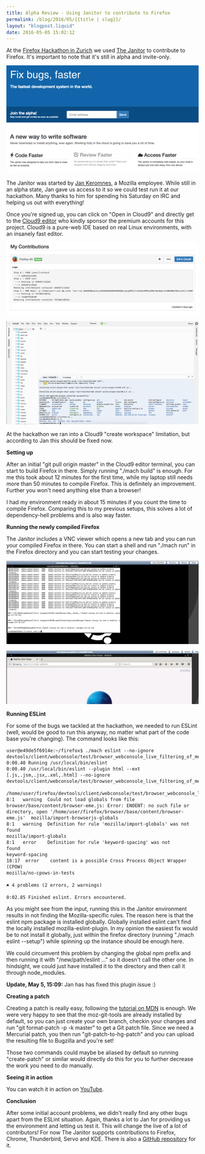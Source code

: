 ```yaml
---
title: Alpha Review - Using Janitor to contribute to Firefox
permalink: /blog/2016/05/{{title | slug}}/
layout: "blogpost.liquid"
date: 2016-05-05 15:02:12
---
```


At the [Firefox Hackathon in Zurich](https://michaelkohler.info/2016/firefox-hackathon-zurich-april-2016) we used [The Janitor](http://janitor.technology/) to contribute to Firefox. It's important to note that it's still in alpha and invite-only.

[![Screen Shot 2016-05-05 at 14.37.23](/images/2016/05/Screen-Shot-2016-05-05-at-14.37.23.png)](/images/2016/05/Screen-Shot-2016-05-05-at-14.37.23.png)

The Janitor was started by [Jan Keromnes](https://mozillians.org/en-US/u/janx/), a Mozilla employee. While still in an alpha state, Jan gave us access to it so we could test run it at our hackathon. Many thanks to him for spending his Saturday on IRC and helping us out with everything!

Once you're signed up, you can click on "Open in Cloud9" and directly get to the [Cloud9 editor](http://c9.io/) who kindly sponsor the premium accounts for this project. <span class="message"><span class="content">Cloud9 is a pure-web IDE based on real Linux environments, with an insanely fast editor</span></span>.

[![Screen Shot 2016-05-05 at 14.38.23](/images/2016/05/Screen-Shot-2016-05-05-at-14.38.23.png)](/images/2016/05/Screen-Shot-2016-05-05-at-14.38.23.png)

[![Screen Shot 2016-05-05 at 14.38.50](/images/2016/05/Screen-Shot-2016-05-05-at-14.38.50.png)](/images/2016/05/Screen-Shot-2016-05-05-at-14.38.50.png)

At the hackathon we ran into a Cloud9 "create workspace" limitation, but according to Jan this should be fixed now.

**Setting up**

After an initial "git pull origin master" in the Cloud9 editor terminal, you can start to build Firefox in there. Simply running "./mach build" is enough. For me this took about 12 minutes for the first time, while my laptop still needs more than 50 minutes to compile Firefox. This is definitely an improvement. Further you won't need anything else than a browser!

I had my environment ready in about 15 minutes if you count the time to compile Firefox. Comparing this to my previous setups, this solves a lot of dependency-hell problems and is also way faster.

**Running the newly compiled Firefox**

The Janitor includes a VNC viewer which opens a new tab and you can run your compiled Firefox in there. You can start a shell and run "./mach run" in the Firefox directory and you can start testing your changes.

[![Screen Shot 2016-05-05 at 14.49.08](/images/2016/05/Screen-Shot-2016-05-05-at-14.49.08.png)](/images/2016/05/Screen-Shot-2016-05-05-at-14.49.08.png)

[![Screen Shot 2016-05-05 at 14.50.20](/images/2016/05/Screen-Shot-2016-05-05-at-14.50.20.png)](/images/2016/05/Screen-Shot-2016-05-05-at-14.50.20.png)

**Running ESLint**

For some of the bugs we tackled at the hackathon, we needed to run ESLint (well, would be good to run this anyway, no matter what part of the code base you're changing). The command looks like this:

    user@e49de5f6914e:~/firefox$ ./mach eslint --no-ignore devtools/client/webconsole/test/browser_webconsole_live_filtering_of_message_types.js
    0:00.40 Running /usr/local/bin/eslint
    0:00.40 /usr/local/bin/eslint --plugin html --ext [.js,.jsm,.jsx,.xml,.html] --no-ignore devtools/client/webconsole/test/browser_webconsole_live_filtering_of_message_types.js

    /home/user/firefox/devtools/client/webconsole/test/browser_webconsole_live_filtering_of_message_types.js
    8:1   warning  Could not load globals from file browser/base/content/browser-eme.js: Error: ENOENT: no such file or directory, open '/home/user/firefox/browser/base/content/browser-eme.js'  mozilla/import-browserjs-globals
    8:1   warning  Definition for rule 'mozilla/import-globals' was not found                                                                                                                     mozilla/import-globals
    8:1   error    Definition for rule 'keyword-spacing' was not found                                                                                                                            keyword-spacing
    18:17  error    content is a possible Cross Process Object Wrapper (CPOW)                                                                                                                      mozilla/no-cpows-in-tests

    ✖ 4 problems (2 errors, 2 warnings)

    0:02.85 Finished eslint. Errors encountered.

As you might see from the input, running this in the Janitor environment results in not finding the Mozilla-specific rules. The reason here is that the eslint npm package is installed globally. Globally installed eslint can't find the locally installed mozilla-eslint-plugin. In my opinion the easiest fix would be to not install it globally, just within the firefox directory (running "./mach eslint --setup") while spinning up the instance should be enough here.

We could circumvent this problem by changing the global npm prefix and then running it with "/new/path/eslint ..." so it doesn't call the other one. In hindsight, we could just have installed it to the directory and then call it through node_modules.

**Update, May 5, 15:09:** Jan has has fixed this plugin issue :)

**Creating a patch**

Creating a patch is really easy, following the [tutorial on MDN](https://developer.mozilla.org/en-US/docs/Mercurial/Using_Mercurial#I%27m_all_used_to_Git_but_how_can_I_provide_Mercurial-ready_patches) is enough. We were very happy to see that the moz-git-tools are already installed by default, so you can just create your own branch, checkin your changes and run "git format-patch -p -k master" to get a Git patch file. Since we need a Mercurial patch, you then run "git-patch-to-hg-patch" and you can upload the resulting file to Bugzilla and you're set!

Those two commands could maybe be aliased by default so running "create-patch" or similar would directly do this for you to further decrease the work you need to do manually.

**Seeing it in action**

You can watch it in action on [YouTube](https://www.youtube.com/watch?v=5sNDMIh-iVw).

**Conclusion**

After some initial account problems, we didn't really find any other bugs apart from the ESLint situation. Again, thanks a lot to Jan for providing us the environment and letting us test it. This will change the live of a lot of contributors! For now The Janitor supports contributions to Firefox, Chrome, Thunderbird, Servo and KDE. There is also a [GitHub repository](https://github.com/jankeromnes/janitor) for it.
